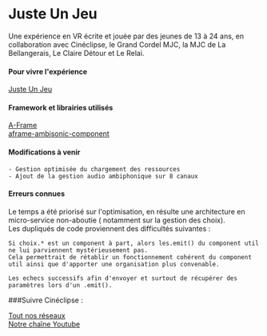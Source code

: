 # Juste Un Jeu

Une expérience en VR écrite et jouée par des jeunes de 13 à 24 ans,
en collaboration avec Cinéclipse, le Grand Cordel MJC, la MJC de La Bellangerais, Le Claire Détour et Le Relai.

#### Pour vivre l'expérience
[Juste Un Jeu][lien-experience]

#### Framework et librairies utilisés 
[A-Frame][lien-aframe]   
[aframe-ambisonic-component][lien-ambisonic]

#### Modifications à venir
```
- Gestion optimisée du chargement des ressources
- Ajout de la gestion audio ambiphonique sur 8 canaux
```


#### Erreurs connues
Le temps a été priorisé sur l'optimisation, en résulte une architecture  en micro-service
non-aboutie ( notamment sur la gestion des choix).     
Les dupliqués de code proviennent des difficultés suivantes :
```
Si choix.* est un component à part, alors les.emit() du component util ne lui parviennent mystérieusement pas.
Cela permettrait de rétablir un fonctionnement cohérent du component util ainsi que d'apporter une organisation plus convenable.
```
```
Les echecs successifs afin d'envoyer et surtout de récupérer des paramètres lors d'un .emit().
```

###Suivre Cinéclipse :

[Tout nos réseaux][lien-alllink]  
[Notre chaîne Youtube][lien-youtube]


[lien-experience]: https://juste-un-jeu/ "Cliquez ici !"
[lien-aframe]: https://aframe.io/ "Cliquez ici !"
[lien-ambisonic]: https://github.com/datavized/aframe-ambisonic-component "Cliquez ici !"
[lien-alllink]: https://allmylinks.com/cineclipse
[lien-insta]: https://www.instagram.com/cineclipse.asso/
[lien-helloASS]: https://www.helloasso.com/associations/cineclipse/adhesions/adhesion-a-l-association-cineclipse-1
[lien-youtube]: https://www.youtube.com/channel/UCDjk_HR8fZx5b_XvhfofUYA
[lien-facebook]: https://www.facebook.com/Cineclipse

 
